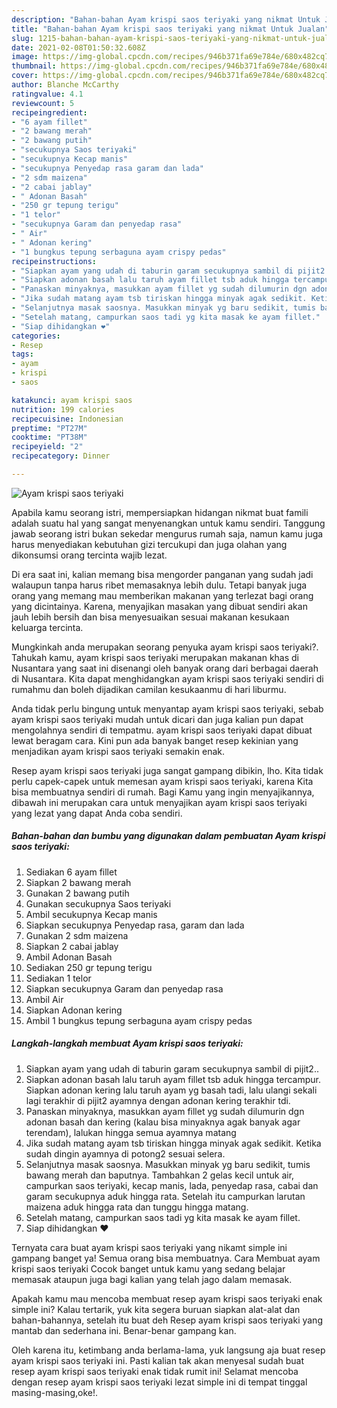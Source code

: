 ```yaml
---
description: "Bahan-bahan Ayam krispi saos teriyaki yang nikmat Untuk Jualan"
title: "Bahan-bahan Ayam krispi saos teriyaki yang nikmat Untuk Jualan"
slug: 1215-bahan-bahan-ayam-krispi-saos-teriyaki-yang-nikmat-untuk-jualan
date: 2021-02-08T01:50:32.608Z
image: https://img-global.cpcdn.com/recipes/946b371fa69e784e/680x482cq70/ayam-krispi-saos-teriyaki-foto-resep-utama.jpg
thumbnail: https://img-global.cpcdn.com/recipes/946b371fa69e784e/680x482cq70/ayam-krispi-saos-teriyaki-foto-resep-utama.jpg
cover: https://img-global.cpcdn.com/recipes/946b371fa69e784e/680x482cq70/ayam-krispi-saos-teriyaki-foto-resep-utama.jpg
author: Blanche McCarthy
ratingvalue: 4.1
reviewcount: 5
recipeingredient:
- "6 ayam fillet"
- "2 bawang merah"
- "2 bawang putih"
- "secukupnya Saos teriyaki"
- "secukupnya Kecap manis"
- "secukupnya Penyedap rasa garam dan lada"
- "2 sdm maizena"
- "2 cabai jablay"
- " Adonan Basah"
- "250 gr tepung terigu"
- "1 telor"
- "secukupnya Garam dan penyedap rasa"
- " Air"
- " Adonan kering"
- "1 bungkus tepung serbaguna ayam crispy pedas"
recipeinstructions:
- "Siapkan ayam yang udah di taburin garam secukupnya sambil di pijit2.."
- "Siapkan adonan basah lalu taruh ayam fillet tsb aduk hingga tercampur. Siapkan adonan kering lalu taruh ayam yg basah tadi, lalu ulangi sekali lagi terakhir di pijit2 ayamnya dengan adonan kering terakhir tdi."
- "Panaskan minyaknya, masukkan ayam fillet yg sudah dilumurin dgn adonan basah dan kering (kalau bisa minyaknya agak banyak agar terendam), lalukan hingga semua ayamnya matang"
- "Jika sudah matang ayam tsb tiriskan hingga minyak agak sedikit. Ketika sudah dingin ayamnya di potong2 sesuai selera."
- "Selanjutnya masak saosnya. Masukkan minyak yg baru sedikit, tumis bawang merah dan baputnya. Tambahkan 2 gelas kecil untuk air, campurkan saos teriyaki, kecap manis, lada, penyedap rasa, cabai dan garam secukupnya aduk hingga rata. Setelah itu campurkan larutan maizena aduk hingga rata dan tunggu hingga matang."
- "Setelah matang, campurkan saos tadi yg kita masak ke ayam fillet."
- "Siap dihidangkan ❤"
categories:
- Resep
tags:
- ayam
- krispi
- saos

katakunci: ayam krispi saos 
nutrition: 199 calories
recipecuisine: Indonesian
preptime: "PT27M"
cooktime: "PT38M"
recipeyield: "2"
recipecategory: Dinner

---
```



![Ayam krispi saos teriyaki](https://img-global.cpcdn.com/recipes/946b371fa69e784e/680x482cq70/ayam-krispi-saos-teriyaki-foto-resep-utama.jpg)

Apabila kamu seorang istri, mempersiapkan hidangan nikmat buat famili adalah suatu hal yang sangat menyenangkan untuk kamu sendiri. Tanggung jawab seorang istri bukan sekedar mengurus rumah saja, namun kamu juga harus menyediakan kebutuhan gizi tercukupi dan juga olahan yang dikonsumsi orang tercinta wajib lezat.

Di era  saat ini, kalian memang bisa mengorder panganan yang sudah jadi walaupun tanpa harus ribet memasaknya lebih dulu. Tetapi banyak juga orang yang memang mau memberikan makanan yang terlezat bagi orang yang dicintainya. Karena, menyajikan masakan yang dibuat sendiri akan jauh lebih bersih dan bisa menyesuaikan sesuai makanan kesukaan keluarga tercinta. 



Mungkinkah anda merupakan seorang penyuka ayam krispi saos teriyaki?. Tahukah kamu, ayam krispi saos teriyaki merupakan makanan khas di Nusantara yang saat ini disenangi oleh banyak orang dari berbagai daerah di Nusantara. Kita dapat menghidangkan ayam krispi saos teriyaki sendiri di rumahmu dan boleh dijadikan camilan kesukaanmu di hari liburmu.

Anda tidak perlu bingung untuk menyantap ayam krispi saos teriyaki, sebab ayam krispi saos teriyaki mudah untuk dicari dan juga kalian pun dapat mengolahnya sendiri di tempatmu. ayam krispi saos teriyaki dapat dibuat lewat beragam cara. Kini pun ada banyak banget resep kekinian yang menjadikan ayam krispi saos teriyaki semakin enak.

Resep ayam krispi saos teriyaki juga sangat gampang dibikin, lho. Kita tidak perlu capek-capek untuk memesan ayam krispi saos teriyaki, karena Kita bisa membuatnya sendiri di rumah. Bagi Kamu yang ingin menyajikannya, dibawah ini merupakan cara untuk menyajikan ayam krispi saos teriyaki yang lezat yang dapat Anda coba sendiri.

<!--inarticleads1-->

##### Bahan-bahan dan bumbu yang digunakan dalam pembuatan Ayam krispi saos teriyaki:

1. Sediakan 6 ayam fillet
1. Siapkan 2 bawang merah
1. Gunakan 2 bawang putih
1. Gunakan secukupnya Saos teriyaki
1. Ambil secukupnya Kecap manis
1. Siapkan secukupnya Penyedap rasa, garam dan lada
1. Gunakan 2 sdm maizena
1. Siapkan 2 cabai jablay
1. Ambil  Adonan Basah
1. Sediakan 250 gr tepung terigu
1. Sediakan 1 telor
1. Siapkan secukupnya Garam dan penyedap rasa
1. Ambil  Air
1. Siapkan  Adonan kering
1. Ambil 1 bungkus tepung serbaguna ayam crispy pedas




<!--inarticleads2-->

##### Langkah-langkah membuat Ayam krispi saos teriyaki:

1. Siapkan ayam yang udah di taburin garam secukupnya sambil di pijit2..
1. Siapkan adonan basah lalu taruh ayam fillet tsb aduk hingga tercampur. Siapkan adonan kering lalu taruh ayam yg basah tadi, lalu ulangi sekali lagi terakhir di pijit2 ayamnya dengan adonan kering terakhir tdi.
1. Panaskan minyaknya, masukkan ayam fillet yg sudah dilumurin dgn adonan basah dan kering (kalau bisa minyaknya agak banyak agar terendam), lalukan hingga semua ayamnya matang
1. Jika sudah matang ayam tsb tiriskan hingga minyak agak sedikit. Ketika sudah dingin ayamnya di potong2 sesuai selera.
1. Selanjutnya masak saosnya. Masukkan minyak yg baru sedikit, tumis bawang merah dan baputnya. Tambahkan 2 gelas kecil untuk air, campurkan saos teriyaki, kecap manis, lada, penyedap rasa, cabai dan garam secukupnya aduk hingga rata. Setelah itu campurkan larutan maizena aduk hingga rata dan tunggu hingga matang.
1. Setelah matang, campurkan saos tadi yg kita masak ke ayam fillet.
1. Siap dihidangkan ❤




Ternyata cara buat ayam krispi saos teriyaki yang nikamt simple ini gampang banget ya! Semua orang bisa membuatnya. Cara Membuat ayam krispi saos teriyaki Cocok banget untuk kamu yang sedang belajar memasak ataupun juga bagi kalian yang telah jago dalam memasak.

Apakah kamu mau mencoba membuat resep ayam krispi saos teriyaki enak simple ini? Kalau tertarik, yuk kita segera buruan siapkan alat-alat dan bahan-bahannya, setelah itu buat deh Resep ayam krispi saos teriyaki yang mantab dan sederhana ini. Benar-benar gampang kan. 

Oleh karena itu, ketimbang anda berlama-lama, yuk langsung aja buat resep ayam krispi saos teriyaki ini. Pasti kalian tak akan menyesal sudah buat resep ayam krispi saos teriyaki enak tidak rumit ini! Selamat mencoba dengan resep ayam krispi saos teriyaki lezat simple ini di tempat tinggal masing-masing,oke!.

